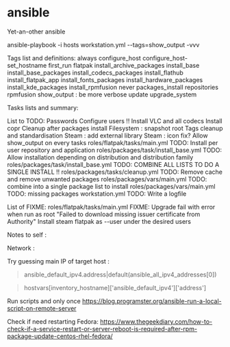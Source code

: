 # ansible
Yet-an-other ansible

ansible-playbook -i hosts workstation.yml --tags=show_output  -vvv 

Tags list and definitions:
always
configure_host
configure_host-set_hostname
first_run
flatpak
install_archive_packages
install_base
install_base_packages
install_codecs_packages
install_flathub
install_flatpak_app
install_fonts_packages
install_hardware_packages
install_kde_packages
install_rpmfusion
never
packages_install
repositories
rpmfusion
show_output : be more verbose
update
upgrade_system

Tasks lists and summary:


List to TODO:
Passwords
Configure users !!
Install VLC and all codecs
Install copr 
Cleanup after packages install
Filesystem : snapshot root
Tags cleanup and standardisation
Steam : add external library
Steam : icon fix? 
Allow show_output on every tasks
roles/flatpak/tasks/main.yml TODO: Install per user repository and application
roles/packages/task/install_base.yml TODO: Allow installation depending on distribution and distribution family
roles/packages/task/install_base.yml TODO: COMBINE ALL LISTS TO DO A SINGLE INSTALL !! 
roles/packages/tasks/cleanup.yml TODO: Remove cache and remove unwanted packages
roles/packages/vars/main.yml TODO: combine into a single package list to install
roles/packages/vars/main.yml TODO: missing packages
workstation.yml TODO: Write a logfile


List of FIXME:
roles/flatpak/tasks/main.yml FIXME: Upgrade fail with error when run as root "Failed to download missing issuer certificate from Authority"
Install steam flatpak as --user under the desired users

Notes to self :

Network :

Try guessing main IP of target host : 
> ansible_default_ipv4.address|default(ansible_all_ipv4_addresses[0])


> hostvars[inventory_hostname]['ansible_default_ipv4']['address']


Run scripts and only once
https://blog.programster.org/ansible-run-a-local-script-on-remote-server


Check if need restarting Fedora:
https://www.thegeekdiary.com/how-to-check-if-a-service-restart-or-server-reboot-is-required-after-rpm-package-update-centos-rhel-fedora/
